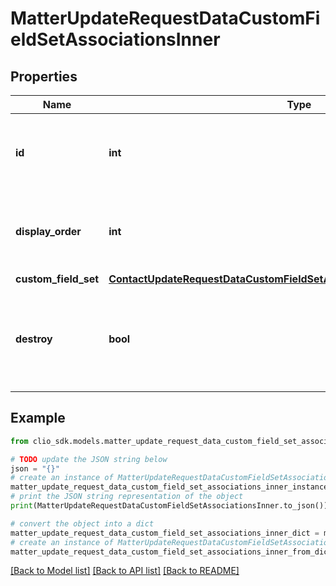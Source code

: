 # MatterUpdateRequestDataCustomFieldSetAssociationsInner


## Properties

Name | Type | Description | Notes
------------ | ------------- | ------------- | -------------
**id** | **int** | The unique identifier for a single CustomFieldSetAssociation associated with the Matter. The keyword &#x60;null&#x60; is not valid for this field. | [optional] 
**display_order** | **int** | The order to display the CustomFieldSet in a Matter. If not specified, it is added as the last CustomFieldSet of the Matter. | [optional] 
**custom_field_set** | [**ContactUpdateRequestDataCustomFieldSetAssociationsInnerCustomFieldSet**](ContactUpdateRequestDataCustomFieldSetAssociationsInnerCustomFieldSet.md) |  | [optional] 
**destroy** | **bool** | The destroy flag. If the flag is set to &#x60;true&#x60; and the unique identifier of the associated CustomFieldSetAssociation is present, the CustomFieldSetAssociation is deleted from the Matter. | [optional] 

## Example

```python
from clio_sdk.models.matter_update_request_data_custom_field_set_associations_inner import MatterUpdateRequestDataCustomFieldSetAssociationsInner

# TODO update the JSON string below
json = "{}"
# create an instance of MatterUpdateRequestDataCustomFieldSetAssociationsInner from a JSON string
matter_update_request_data_custom_field_set_associations_inner_instance = MatterUpdateRequestDataCustomFieldSetAssociationsInner.from_json(json)
# print the JSON string representation of the object
print(MatterUpdateRequestDataCustomFieldSetAssociationsInner.to_json())

# convert the object into a dict
matter_update_request_data_custom_field_set_associations_inner_dict = matter_update_request_data_custom_field_set_associations_inner_instance.to_dict()
# create an instance of MatterUpdateRequestDataCustomFieldSetAssociationsInner from a dict
matter_update_request_data_custom_field_set_associations_inner_from_dict = MatterUpdateRequestDataCustomFieldSetAssociationsInner.from_dict(matter_update_request_data_custom_field_set_associations_inner_dict)
```
[[Back to Model list]](../README.md#documentation-for-models) [[Back to API list]](../README.md#documentation-for-api-endpoints) [[Back to README]](../README.md)


